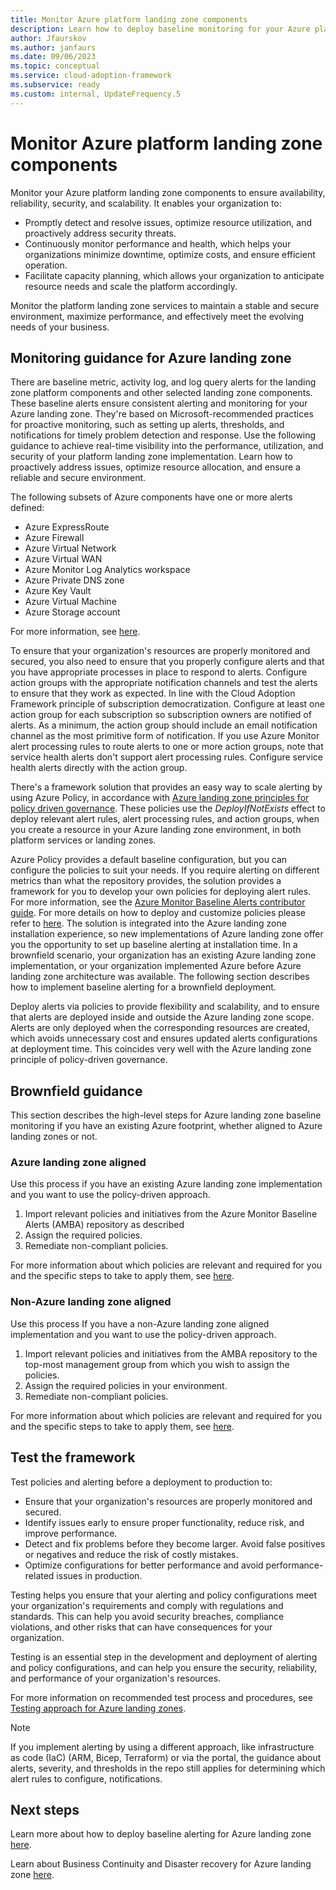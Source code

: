 ```yaml
---
title: Monitor Azure platform landing zone components
description: Learn how to deploy baseline monitoring for your Azure platform services.
author: Jfaurskov
ms.author: janfaurs
ms.date: 09/06/2023
ms.topic: conceptual
ms.service: cloud-adoption-framework
ms.subservice: ready
ms.custom: internal, UpdateFrequency.5
---
```


# Monitor Azure platform landing zone components

Monitor your Azure platform landing zone components to ensure availability, reliability, security, and scalability. It enables your organization to:

- Promptly detect and resolve issues, optimize resource utilization, and proactively address security threats.
- Continuously monitor performance and health, which helps your organizations minimize downtime, optimize costs, and ensure efficient operation.
- Facilitate capacity planning, which allows your organization to anticipate resource needs and scale the platform accordingly.

Monitor the platform landing zone services to maintain a stable and secure environment, maximize performance, and effectively meet the evolving needs of your business.

## Monitoring guidance for Azure landing zone

There are baseline metric, activity log, and log query alerts for the landing zone platform components and other selected landing zone components. These baseline alerts ensure consistent alerting and monitoring for your Azure landing zone. They're based on Microsoft-recommended practices for proactive monitoring, such as setting up alerts, thresholds, and notifications for timely problem detection and response. Use the following guidance to achieve real-time visibility into the performance, utilization, and security of your platform landing zone implementation. Learn how to proactively address issues, optimize resource allocation, and ensure a reliable and secure environment.

The following subsets of Azure components have one or more alerts defined:

- Azure ExpressRoute
- Azure Firewall
- Azure Virtual Network
- Azure Virtual WAN
- Azure Monitor Log Analytics workspace
- Azure Private DNS zone
- Azure Key Vault
- Azure Virtual Machine
- Azure Storage account

For more information, see [here](https://aka.ms/alz/monitor/alertdetails).

To ensure that your organization's resources are properly monitored and secured, you also need to ensure that you properly configure alerts and that you have appropriate processes in place to respond to alerts. Configure action groups with the appropriate notification channels and test the alerts to ensure that they work as expected. In line with the Cloud Adoption Framework principle of subscription democratization. Configure at least one action group for each subscription so subscription owners are notified of alerts. As a minimum, the action group should include an email notification channel as the most primitive form of notification. If you use Azure Monitor alert processing rules to route alerts to one or more action groups, note that service health alerts don't support alert processing rules. Configure service health alerts directly with the action group.

There's a framework solution that provides an easy way to scale alerting by using Azure Policy, in accordance with [Azure landing zone principles for policy driven governance](/azure/cloud-adoption-framework/ready/enterprise-scale/dine-guidance#why-use-dine-and-modify-policies). These policies use the *DeployIfNotExists* effect to deploy relevant alert rules, alert processing rules, and action groups, when you create a resource in your Azure landing zone environment, in both platform services or landing zones.  

Azure Policy provides a default baseline configuration, but you can configure the policies to suit your needs. If you require alerting on different metrics than what the repository provides, the solution provides a framework for you to develop your own policies for deploying alert rules. For more information, see the [Azure Monitor Baseline Alerts contributor guide](https://aka.ms/amba/contributing). For more details on how to deploy and customize policies please refer to [here](https://aka.ms/amba/alz/deploy). The solution is integrated into the Azure landing zone installation experience, so new implementations of Azure landing zone offer you the opportunity to set up baseline alerting at installation time. In a brownfield scenario, your organization has an existing Azure landing zone implementation, or your organization implemented Azure before Azure landing zone architecture was available. The following section describes how to implement baseline alerting for a brownfield deployment.

Deploy alerts via policies to provide flexibility and scalability, and to ensure that alerts are deployed inside and outside the Azure landing zone scope. Alerts are only deployed when the corresponding resources are created, which avoids unnecessary cost and ensures updated alerts configurations at deployment time. This coincides very well with the Azure landing zone principle of policy-driven governance.

## Brownfield guidance

This section describes the high-level steps for Azure landing zone baseline monitoring if you have an existing Azure footprint, whether aligned to Azure landing zones or not.

### Azure landing zone aligned

Use this process if you have an existing Azure landing zone implementation and you want to use the policy-driven approach.

1. Import relevant policies and initiatives from the Azure Monitor Baseline Alerts (AMBA) repository as described
2. Assign the required policies.
3. Remediate non-compliant policies.

For more information about which policies are relevant and required for you and the specific steps to take to apply them, see [here](https://aka.ms/amba/alz/brownfield).

### Non-Azure landing zone aligned

Use this process If you have a non-Azure landing zone aligned implementation and you want to use the policy-driven approach.

1. Import relevant policies and initiatives from the AMBA repository to the top-most management group from which you wish to assign the policies.
2. Assign the required policies in your environment.
3. Remediate non-compliant policies.

For more information about which policies are relevant and required for you and the specific steps to take to apply them, see [here](https://aka.ms/amba/alz/brownfield).

## Test the framework

Test policies and alerting before a deployment to production to:

- Ensure that your organization's resources are properly monitored and secured.
- Identify issues early to ensure proper functionality, reduce risk, and improve performance.
- Detect and fix problems before they become larger. Avoid false positives or negatives and reduce the risk of costly mistakes.
- Optimize configurations for better performance and avoid performance-related issues in production.

Testing helps you ensure that your alerting and policy configurations meet your organization's requirements and comply with regulations and standards. This can help you avoid security breaches, compliance violations, and other risks that can have consequences for your organization.

Testing is an essential step in the development and deployment of alerting and policy configurations, and can help you ensure the security, reliability, and performance of your organization's resources.

For more information on recommended test process and procedures, see [Testing approach for Azure landing zones](/azure/cloud-adoption-framework/ready/enterprise-scale/testing-approach).
>[!NOTE]
>If you implement alerting by using a different approach, like infrastructure as code (IaC) (ARM, Bicep, Terraform) or via the portal, the guidance about alerts, severity, and thresholds in the repo still applies for determining which alert rules to configure, notifications.

## Next steps

Learn more about how to deploy baseline alerting for Azure landing zone [here](https://aka.ms/amba/alz/deploy).

Learn about Business Continuity and Disaster recovery for Azure landing zone [here](/azure/cloud-adoption-framework/ready/landing-zone/design-area/management-business-continuity-disaster-recovery).
